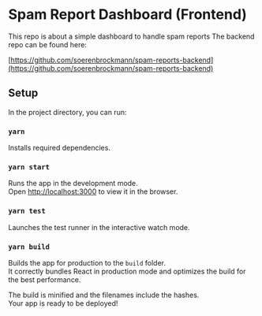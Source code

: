 # Spam Report Dashboard (Frontend)

This repo is about a simple dashboard to handle spam reports
The backend repo can be found here:

[https://github.com/soerenbrockmann/spam-reports-backend](https://github.com/soerenbrockmann/spam-reports-backend)

## Setup

In the project directory, you can run:

### `yarn`

Installs required dependencies.

### `yarn start`

Runs the app in the development mode.<br />
Open [http://localhost:3000](http://localhost:3000) to view it in the browser.

### `yarn test`

Launches the test runner in the interactive watch mode.

### `yarn build`

Builds the app for production to the `build` folder.<br />
It correctly bundles React in production mode and optimizes the build for the best performance.

The build is minified and the filenames include the hashes.<br />
Your app is ready to be deployed!

